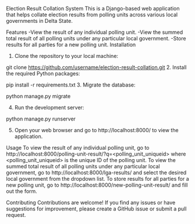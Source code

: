 Election Result Collation System
This is a Django-based web application that helps collate election results from polling units across various local governments in Delta State.

Features
-View the result of any individual polling unit.
-View the summed total result of all polling units under any particular local government.
-Store results for all parties for a new polling unit.
Installation
1. Clone the repository to your local machine:

git clone https://github.com/username/election-result-collation.git
2. Install the required Python packages:

pip install -r requirements.txt
3. Migrate the database:

python manage.py migrate

4. Run the development server:

python manage.py runserver

5. Open your web browser and go to http://localhost:8000/ to view the application.

Usage
To view the result of any individual polling unit, go to http://localhost:8000/polling-unit-result/?q=<polling_unit_uniqueid> where <polling_unit_uniqueid> is the unique ID of the polling unit.
To view the summed total result of all polling units under any particular local government, go to http://localhost:8000/lga-results/ and select the desired local government from the dropdown list.
To store results for all parties for a new polling unit, go to http://localhost:8000/new-polling-unit-result/ and fill out the form.

Contributing
Contributions are welcome! If you find any issues or have suggestions for improvement, please create a GitHub issue or submit a pull request.